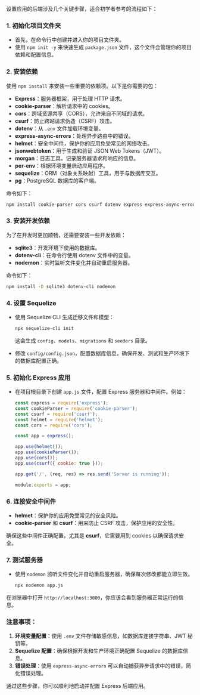 设置应用的后端涉及几个关键步骤，适合初学者参考的流程如下：

### 1. 初始化项目文件夹
- 首先，在命令行中创建并进入你的项目文件夹。
- 使用 `npm init -y` 来快速生成 `package.json` 文件，这个文件会管理你的项目依赖和配置信息。

### 2. 安装依赖
使用 `npm install` 来安装一些重要的依赖项。以下是你需要的包：
- **Express**：服务器框架，用于处理 HTTP 请求。
- **cookie-parser**：解析请求中的 cookies。
- **cors**：跨域资源共享（CORS），允许来自不同域的请求。
- **csurf**：防止跨站请求伪造（CSRF）攻击。
- **dotenv**：从 `.env` 文件加载环境变量。
- **express-async-errors**：处理异步路由中的错误。
- **helmet**：安全中间件，保护你的应用免受常见的网络攻击。
- **jsonwebtoken**：用于生成和验证 JSON Web Tokens（JWT）。
- **morgan**：日志工具，记录服务器请求和响应的信息。
- **per-env**：根据环境变量启动应用程序。
- **sequelize**：ORM（对象关系映射）工具，用于与数据库交互。
- **pg**：PostgreSQL 数据库的客户端。

命令如下：
```bash
npm install cookie-parser cors csurf dotenv express express-async-errors helmet jsonwebtoken morgan per-env sequelize pg
```

### 3. 安装开发依赖
为了在开发时更加顺畅，还需要安装一些开发依赖：
- **sqlite3**：开发环境下使用的数据库。
- **dotenv-cli**：在命令行使用 dotenv 文件中的变量。
- **nodemon**：实时监听文件变化并自动重启服务器。

命令如下：
```bash
npm install -D sqlite3 dotenv-cli nodemon
```

### 4. 设置 Sequelize
- 使用 Sequelize CLI 生成迁移文件和模型：
  ```bash
  npx sequelize-cli init
  ```
  这会生成 `config`、`models`、`migrations` 和 `seeders` 目录。

- 修改 `config/config.json`，配置数据库信息，确保开发、测试和生产环境下的数据库配置正确。

### 5. 初始化 Express 应用
- 在项目根目录下创建 `app.js` 文件，配置 Express 服务器和中间件。例如：
  ```javascript
  const express = require('express');
  const cookieParser = require('cookie-parser');
  const csurf = require('csurf');
  const helmet = require('helmet');
  const cors = require('cors');
  
  const app = express();
  
  app.use(helmet());
  app.use(cookieParser());
  app.use(cors());
  app.use(csurf({ cookie: true }));
  
  app.get('/', (req, res) => res.send('Server is running'));
  
  module.exports = app;
  ```

### 6. 连接安全中间件
- **helmet**：保护你的应用免受常见的安全风险。
- **cookie-parser** 和 **csurf**：用来防止 CSRF 攻击，保护应用的安全性。

确保这些中间件正确配置，尤其是 **csurf**，它需要用到 cookies 以确保请求安全。

### 7. 测试服务器
- 使用 `nodemon` 监听文件变化并自动重启服务器，确保每次修改都能立即生效。
  ```bash
  npx nodemon app.js
  ```

在浏览器中打开 `http://localhost:3000`，你应该会看到服务器正常运行的信息。

### 注意事项：
1. **环境变量配置**：使用 `.env` 文件存储敏感信息，如数据库连接字符串、JWT 秘钥等。
2. **Sequelize 配置**：确保根据开发和生产环境正确配置 Sequelize 的数据库信息。
3. **错误处理**：使用 `express-async-errors` 可以自动捕获异步请求中的错误，简化错误处理。

通过这些步骤，你可以顺利地启动并配置 Express 后端应用。